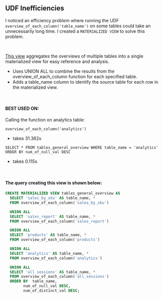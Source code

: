 ## UDF Inefficiencies
I noticed an efficiency problem where running the UDF `overview_of_each_column('table_name')` on some tables could take an unnecessarily long time. I created a `MATERIALIZED VIEW` to solve this problem.

<br>

[This view](../tables_analysis/overview_of_each_column/_tables_general_overview.csv) aggregates the overviews of multiple tables into a single materialized view for easy reference and analysis.
  - Uses UNION ALL to combine the results from the overview_of_each_column function for each specified table.
  - Adds a table_name column to identify the source table for each row in the materialized view.

<br>

#### BEST USED ON:

Calling the function on analytics table:
  
`overview_of_each_column('analytics') `
- takes 31.362s

`SELECT * FROM tables_general_overview WHERE table_name = 'analytics' ORDER BY num_of_null_val DESC`
- takes 0.115s

<br>

#### The query creating this view is shown below:
```sql
CREATE MATERIALIZED VIEW tables_general_overview AS
  SELECT 'sales_by_sku' AS table_name, *
  FROM overview_of_each_column('sales_by_sku') 	

  UNION ALL
  SELECT 'sales_report' AS table_name, * 
  FROM overview_of_each_column('sales_report') 	

  UNION ALL
  SELECT 'products' AS table_name, * 
  FROM overview_of_each_column('products')	

  UNION ALL
  SELECT 'analytics' AS table_name, * 
  FROM overview_of_each_column('analytics')	

  UNION ALL
  SELECT 'all_sessions' AS table_name, * 
  FROM overview_of_each_column('all_sessions')
  ORDER BY	table_name,
        num_of_null_val DESC,
        num_of_distinct_val DESC;
```